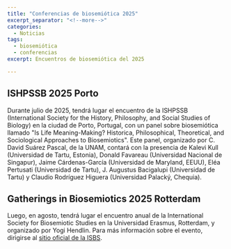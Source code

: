 ```yaml
---
title: "Conferencias de biosemiótica 2025"
excerpt_separator: "<!--more-->"
categories:
  - Noticias
tags:
  - biosemiótica
  - conferencias
excerpt: Encuentros de biosemiótica del 2025

---
```


<!--more-->

## ISHPSSB 2025 Porto

Durante julio de 2025, tendrá lugar el encuentro de la ISHPSSB (International Society for the History, Philosophy, and Social Studies of Biology) en la ciudad de Porto, Portugal, con un panel sobre biosemiótica llamado "Is Life Meaning-Making? Historica, Philosophical, Theoretical, and Sociological Approaches to Biosemiotics". Este panel, organizado por C. David Suárez Pascal, de la UNAM, contará con la presencia de Kalevi Kull (Universidad de Tartu, Estonia), Donald Favareau (Universidad Nacional de Singapur), Jaime Cárdenas-García (Universidad de Maryland, EEUU), Eléa Pertusati (Universidad de Tartu), J. Augustus Bacigalupi (Universidad de Tartu) y Claudio Rodríguez Higuera (Universidad Palacký, Chequia).

## Gatherings in Biosemiotics 2025 Rotterdam

Luego, en agosto, tendrá lugar el encuentro anual de la International Society for Biosemiotic Studies en la Universidad Erasmus, Rotterdam, y organizado por Yogi Hendlin. Para más información sobre el evento, dirigirse al <a href="https://www.biosemiotics.org">sitio oficial de la ISBS</a>.